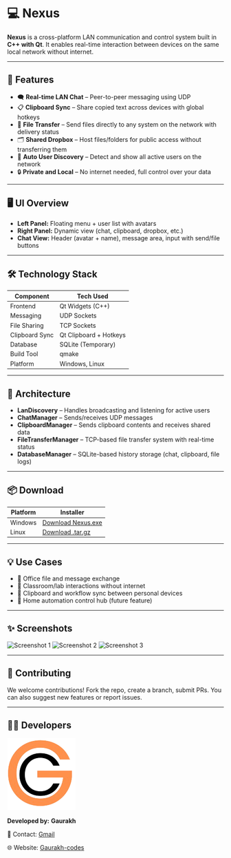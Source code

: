 # 💻 Nexus

**Nexus** is a cross-platform LAN communication and control system built in **C++ with Qt**. It enables real-time interaction between devices on the same local network without internet.

---

## 🚀 Features

- 🗨️ **Real-time LAN Chat** – Peer-to-peer messaging using UDP
- 📋 **Clipboard Sync** – Share copied text across devices with global hotkeys
- 📁 **File Transfer** – Send files directly to any system on the network with delivery status
- 🗂️ **Shared Dropbox** – Host files/folders for public access without transferring them
- 👥 **Auto User Discovery** – Detect and show all active users on the network
- 🔒 **Private and Local** – No internet needed, full control over your data

---

## 🖥️ UI Overview

- **Left Panel:** Floating menu + user list with avatars
- **Right Panel:** Dynamic view (chat, clipboard, dropbox, etc.)
- **Chat View:** Header (avatar + name), message area, input with send/file buttons

---

## 🛠️ Technology Stack

| Component        | Tech Used         |
|------------------|------------------|
| Frontend         | Qt Widgets (C++) |
| Messaging        | UDP Sockets      |
| File Sharing     | TCP Sockets      |
| Clipboard Sync   | Qt Clipboard + Hotkeys |
| Database         | SQLite (Temporary) |
| Build Tool       | qmake            |
| Platform         | Windows, Linux   |

---

## 🧠 Architecture

- **LanDiscovery** – Handles broadcasting and listening for active users
- **ChatManager** – Sends/receives UDP messages
- **ClipboardManager** – Sends clipboard contents and receives shared data
- **FileTransferManager** – TCP-based file transfer system with real-time status
- **DatabaseManager** – SQLite-based history storage (chat, clipboard, file logs)

---

## 📦 Download

| Platform | Installer |
|----------|-----------|
| Windows  | [Download Nexus.exe](downloads/nexus-windows.exe) |
| Linux    | [Download .tar.gz](downloads/nexus-linux.tar.gz) |

---

## 💡 Use Cases

- 💼 Office file and message exchange
- 🧪 Classroom/lab interactions without internet
- 🧠 Clipboard and workflow sync between personal devices
- 🏡 Home automation control hub (future feature)

---

## ✨ Screenshots

![Screenshot 1](https://via.placeholder.com/600x300.png?text=Chat+Interface)
![Screenshot 2](https://via.placeholder.com/600x300.png?text=Clipboard+History)
![Screenshot 3](https://via.placeholder.com/600x300.png?text=File+Transfer+Panel)

---

## 🤝 Contributing

We welcome contributions! Fork the repo, create a branch, submit PRs. You can also suggest new features or report issues.

---

## 👨‍💻 Developers

![siti Logo](https://github.com/GAURAKH-97/Portfolio/blob/main/Image/my/logo.png)
 
**Developed by:** **Gaurakh** 

📧 Contact: [Gmail](gparjapati097@@gmail.com)

🌐 Website: [Gaurakh-codes](https://gaurakh-codes.netlify.app/)

